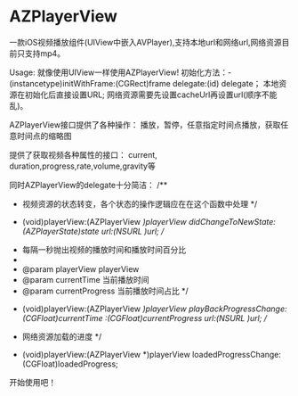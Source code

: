 # AZPlayerView
一款iOS视频播放组件(UIView中嵌入AVPlayer),支持本地url和网络url,网络资源目前只支持mp4。

Usage:
就像使用UIView一样使用AZPlayerView!
初始化方法：- (instancetype)initWithFrame:(CGRect)frame delegate:(id<AZPlayerViewDelegate>) delegate；
本地资源在初始化后直接设置URL;
网络资源需要先设置cacheUrl再设置url(顺序不能乱)。

AZPlayerView接口提供了各种操作：
播放，暂停，任意指定时间点播放，获取任意时间点的缩略图

提供了获取视频各种属性的接口：
current, duration,progress,rate,volume,gravity等

同时AZPlayerView的delegate十分简洁：
/**
 *  视频资源的状态转变，各个状态的操作逻辑应在在这个函数中处理
 */
- (void)playerView:(AZPlayerView *)playerView didChangeToNewState:(AZPlayerState)state url:(NSURL *)url;
/**
 *  每隔一秒抛出视频的播放时间和播放时间百分比
 *
 *  @param playerView      playerView
 *  @param currentTime     当前播放时间
 *  @param currentProgress 当前播放时间占比
 */
- (void)playerView:(AZPlayerView *)playerView playBackProgressChange:(CGFloat)currentTime :(CGFloat)currentProgress url:(NSURL *)url;
/**
 *  网络资源加载的进度
 */
- (void)playerView:(AZPlayerView *)playerView loadedProgressChange:(CGFloat)loadedProgress;

开始使用吧！
